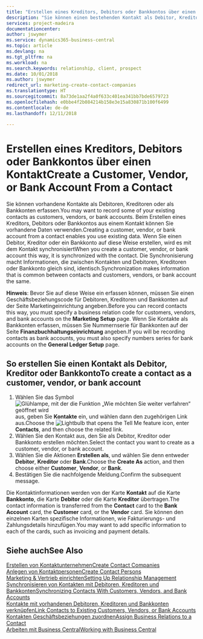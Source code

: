 ```yaml
---
title: "Erstellen eines Kreditors, Debitors oder Bankkontos über einen Kontakt | Microsoft Docs"
description: "Sie können einen bestehenden Kontakt als Debitor, Kreditor oder Bankkonto mithilfe der vorhandenen Daten und angeben Geschäftsbeziehung erfassen."
services: project-madeira
documentationcenter: 
author: jswymer
ms.service: dynamics365-business-central
ms.topic: article
ms.devlang: na
ms.tgt_pltfrm: na
ms.workload: na
ms.search.keywords: relationship, client, prospect
ms.date: 10/01/2018
ms.author: jswymer
redirect_url: marketing-create-contact-companies
ms.translationtype: HT
ms.sourcegitcommit: 8a73de1aa2f4a0f633c401ea341bb7bde6579723
ms.openlocfilehash: e0bbe4f2b084214b158e3e15a830871b100f6499
ms.contentlocale: de-de
ms.lasthandoff: 12/11/2018

---
```

# <a name="create-a-customer-vendor-or-bank-account-from-a-contact"></a><span data-ttu-id="e4425-103">Erstellen eines Kreditors, Debitors oder Bankkontos über einen Kontakt</span><span class="sxs-lookup"><span data-stu-id="e4425-103">Create a Customer, Vendor, or Bank Account From a Contact</span></span>
<span data-ttu-id="e4425-104">Sie können vorhandene Kontakte als Debitoren, Kreditoren oder als Bankkonten erfassen.</span><span class="sxs-lookup"><span data-stu-id="e4425-104">You may want to record some of your existing contacts as customers, vendors, or bank accounts.</span></span> <span data-ttu-id="e4425-105">Beim Erstellen eines Kreditors, Debitors oder Bankkontos aus einem Kontakt können Sie vorhandene Daten verwenden.</span><span class="sxs-lookup"><span data-stu-id="e4425-105">Creating a customer, vendor, or bank account from a contact enables you use existing data.</span></span> <span data-ttu-id="e4425-106">Wenn Sie einen Debitor, Kreditor oder ein Bankkonto auf diese Weise erstellen, wird es mit dem Kontakt synchronisiert</span><span class="sxs-lookup"><span data-stu-id="e4425-106">When you create a customer, vendor, or bank account this way, it is synchronized with the contact.</span></span> <span data-ttu-id="e4425-107">Die Synchronisierung macht Informationen, die zwischen Kontakten und Debitoren, Kreditoren oder Bankkonto gleich sind, identisch.</span><span class="sxs-lookup"><span data-stu-id="e4425-107">Synchronization makes information that is common between contacts and customers, vendors, or bank account the same.</span></span>

<span data-ttu-id="e4425-108">**Hinweis**: Bevor Sie auf diese Weise ein erfassen können, müssen Sie einen Geschäftsbeziehungscode für Debitoren, Kreditoren und Bankkonten auf der Seite Marketingeinrichtung angeben.</span><span class="sxs-lookup"><span data-stu-id="e4425-108">Before you can record contacts this way, you must specify a business relation code for customers, vendors, and bank accounts on the **Marketing Setup** page.</span></span> <span data-ttu-id="e4425-109">Wenn Sie Kontakte als Bankkonten erfassen, müssen Sie Nummernserie für Bankkonten auf der Seite **Finanzbuchhaltungseinrichtung** angeben.</span><span class="sxs-lookup"><span data-stu-id="e4425-109">If you will be recording contacts as bank accounts, you must also specify numbers series for bank accounts on the **General Ledger Setup** page.</span></span>

## <a name="to-create-a-contact-as-a-customer-vendor-or-bank-account"></a><span data-ttu-id="e4425-110">So erstellen Sie einen Kontakt als Debitor, Kreditor oder Bankkonto</span><span class="sxs-lookup"><span data-stu-id="e4425-110">To create a contact as a customer, vendor, or bank account</span></span>
1. <span data-ttu-id="e4425-111">Wählen Sie das Symbol ![Glühlampe, mit der die Funktion „Wie möchten Sie weiter verfahren“ geöffnet wird](media/ui-search/search_small.png "Wie möchten Sie weiter verfahren?") aus, geben Sie **Kontakte** ein, und wählen dann den zugehörigen Link aus.</span><span class="sxs-lookup"><span data-stu-id="e4425-111">Choose the ![Lightbulb that opens the Tell Me feature](media/ui-search/search_small.png "Tell me what you want to do") icon, enter **Contacts**, and then choose the related link.</span></span>
2. <span data-ttu-id="e4425-112">Wählen Sie den Kontakt aus, den Sie als Debitor, Kreditor oder Bankkonto erstellen möchten.</span><span class="sxs-lookup"><span data-stu-id="e4425-112">Select the contact you want to create as a customer, vendor, or bank account.</span></span>
3. <span data-ttu-id="e4425-113">Wählen Sie die Aktionen **Erstellen als**, und wählen Sie denn entweder **Debitor**, **Kreditor** oder **Bank**.</span><span class="sxs-lookup"><span data-stu-id="e4425-113">Choose the **Create As** action, and then choose either **Customer**, **Vendor**, or **Bank**.</span></span>
4. <span data-ttu-id="e4425-114">Bestätigen Sie die nachfolgende Meldung.</span><span class="sxs-lookup"><span data-stu-id="e4425-114">Confirm the subsequent message.</span></span>

<span data-ttu-id="e4425-115">Die Kontaktinformationen werden von der Karte **Kontakt** auf die Karte **Bankkonto**, die Karte **Debitor** oder die Karte **Kreditor** übertragen.</span><span class="sxs-lookup"><span data-stu-id="e4425-115">The contact information is transferred from the **Contact** card to the **Bank Account** card, the **Customer** card, or the **Vendor** card.</span></span> <span data-ttu-id="e4425-116">Sie können den einzelnen Karten spezifische Informationen, wie Fakturierungs- und Zahlungsdetails hinzufügen.</span><span class="sxs-lookup"><span data-stu-id="e4425-116">You may want to add specific information to each of the cards, such as invoicing and payment details.</span></span>

## <a name="see-also"></a><span data-ttu-id="e4425-117">Siehe auch</span><span class="sxs-lookup"><span data-stu-id="e4425-117">See Also</span></span>
[<span data-ttu-id="e4425-118">Erstellen von Kontaktunternehmen</span><span class="sxs-lookup"><span data-stu-id="e4425-118">Create Contact Companies</span></span>](marketing-create-contact-companies.md)  
[<span data-ttu-id="e4425-119">Anlegen von Kontaktpersonen</span><span class="sxs-lookup"><span data-stu-id="e4425-119">Create Contact Persons</span></span>](marketing-create-contact-persons.md)  
[<span data-ttu-id="e4425-120">Marketing & Vertrieb einrichten</span><span class="sxs-lookup"><span data-stu-id="e4425-120">Setting Up Relationship Management</span></span>](marketing-setup-marketing.md)  
[<span data-ttu-id="e4425-121">Synchronisieren von Kontakten mit Debitoren, Kreditoren und Bankkonten</span><span class="sxs-lookup"><span data-stu-id="e4425-121">Synchronizing Contacts With Customers, Vendors, and Bank Accounts</span></span>](marketing-synchronize-contacts-customers-vendors-bank-accounts.md)  
[<span data-ttu-id="e4425-122">Kontakte mit vorhandenen Debitoren, Kreditoren und Bankkonten verknüpfen</span><span class="sxs-lookup"><span data-stu-id="e4425-122">Link Contacts to Existing Customers, Vendors, or Bank Accounts</span></span>](marketing-how-link-contact.md)  
[<span data-ttu-id="e4425-123">Kontakten Geschäftsbeziehungen zuordnen</span><span class="sxs-lookup"><span data-stu-id="e4425-123">Assign Business Relations to a Contact</span></span>](marketing-business-relations.md#AssignBusRelContact)  
[<span data-ttu-id="e4425-124">Arbeiten mit  Business Central</span><span class="sxs-lookup"><span data-stu-id="e4425-124">Working with Business Central</span></span>](ui-work-product.md)

